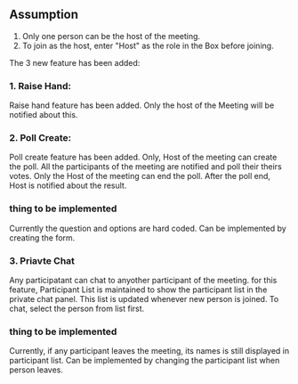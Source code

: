 ## Assumption
  
 1. Only one person can be the host of the meeting.
 2. To join as the host, enter "Host" as the role in the Box before joining.


The 3 new feature has been added:
### 1. Raise Hand:
   Raise hand feature has been added. Only the host of the Meeting will be notified about this.
    
### 2. Poll Create:

   Poll create feature has been added. Only, Host of the meeting can create the poll. All the participants of the meeting are notified and poll their theirs votes. Only the Host of the meeting can end the poll.
   After the poll end, Host is notified about the result.

  ### thing to be implemented
  
  Currently the question and options are hard coded. Can be implemented by creating the form.


### 3. Priavte Chat
   Any participatant can chat to anyother participant of the meeting.
   for this feature, Participant List is maintained to show the participant list in the private chat panel. This list is updated whenever new person is joined.
   To chat, select the person from list first.

  ### thing to be implemented
  Currently, if any participant leaves the meeting, its names is still displayed in participant list.
  Can be implemented by changing the participant list when person leaves.
